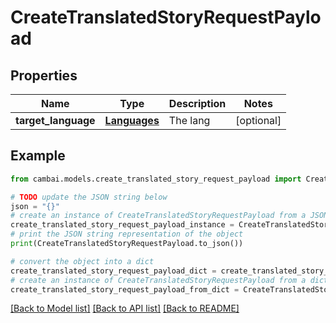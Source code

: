 # CreateTranslatedStoryRequestPayload


## Properties

Name | Type | Description | Notes
------------ | ------------- | ------------- | -------------
**target_language** | [**Languages**](Languages.md) | The lang | [optional] 

## Example

```python
from cambai.models.create_translated_story_request_payload import CreateTranslatedStoryRequestPayload

# TODO update the JSON string below
json = "{}"
# create an instance of CreateTranslatedStoryRequestPayload from a JSON string
create_translated_story_request_payload_instance = CreateTranslatedStoryRequestPayload.from_json(json)
# print the JSON string representation of the object
print(CreateTranslatedStoryRequestPayload.to_json())

# convert the object into a dict
create_translated_story_request_payload_dict = create_translated_story_request_payload_instance.to_dict()
# create an instance of CreateTranslatedStoryRequestPayload from a dict
create_translated_story_request_payload_from_dict = CreateTranslatedStoryRequestPayload.from_dict(create_translated_story_request_payload_dict)
```
[[Back to Model list]](../README.md#documentation-for-models) [[Back to API list]](../README.md#documentation-for-api-endpoints) [[Back to README]](../README.md)


